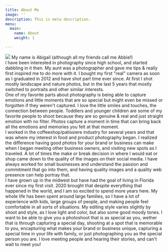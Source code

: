 ```yaml
---
title: About Me
image: ''
description: This is meta description.
menu:
  main:
    name: About
    weight: 1

---
```


![](/images/img_9453.jpg) My name is Abigail (although all my friends call me Abbie!) <br> I have been interested in photography since high school, and started dabbling in it then. My aunt was a photographer and gave me tips & really 	first inspired me to do more with it. I bought my first "real" camera as soon as I graduated in 2012 and have shot part time ever since. At first I shot mostly landscape and nature photos, but in the last 5 years that mostly switched to portraits and other similar interests. <br> One of my favorite parts about photography is being able to capture emotions and little moments that are so special but might even be missed or forgotten if they weren't captured. I love the little smiles and touches, the connection between people. Toddlers and younger children are some of my favorite people to shoot because they are so genuine & real and just straight emotion with no filter. Photos capture a moment in time that can bring back all the emotions and memories you felt at that moment. <br> I worked in the coffeeshop/patissiere industry for several years and that was where my interest in food and product photography began. I realized the difference having good photos for your brand or business can make when I began meeting other business owners, and visiting new spots as I traveled. A lot of times the make or break decision in where I would eat or shop came down to the quality of the images on their social media. I have always worked for small businesses and understand the passion and commitment that go into them, and having quality images and a quality web presence can help portray that. <br> I have grown up in the midwest but have had the goal of living in Florida ever since my first visit. 2020 brought that despite everything that happened in the world, and I am so excited to spend more years here. My whole life has been spent around large families, so I have a lot of experience with kids, large groups of people, and making people feel comfortable in all sorts of situations. My editing style varies slightly by shoot and style, as I love light and color, but also some good moody tones. I want to be able to give you a photoshoot that is as special as you, wether that is through capturing a special day, shooting at a spot that is memorable to you, encapturing what makes your brand or business unique, capturing a special time in your life with family, or just photographing you as the special person you are. I love meeting people and hearing their stories, and can't wait to meet you!